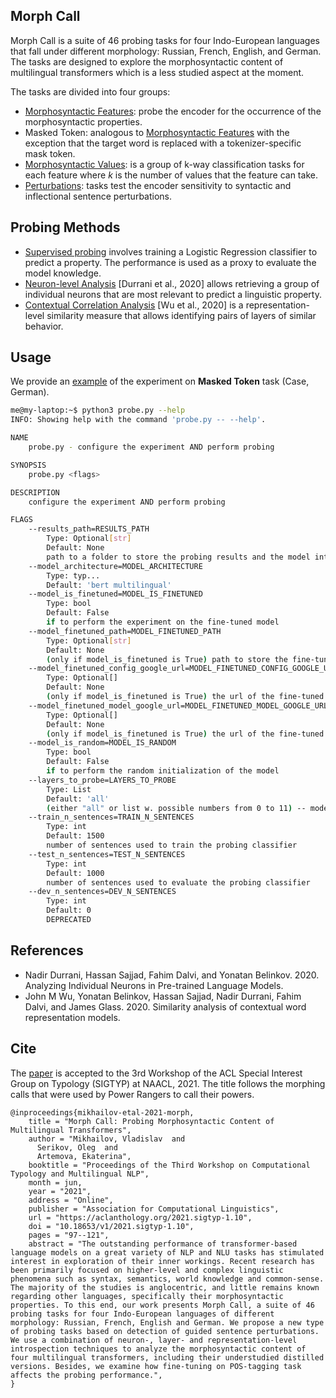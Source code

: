 ## Morph Call
Morph Call is a suite of 46 probing tasks for four Indo-European languages that fall under different morphology: Russian, French, English, and German. The tasks are designed to explore the morphosyntactic content of multilingual transformers which is a less studied aspect at the moment.

The tasks are divided into four groups:

* [Morphosyntactic Features](https://github.com/morphology-probing/morph-call/tree/main/data/morphosyntactic_features): probe the encoder for the occurrence of the morphosyntactic properties.
* Masked Token: analogous to [Morphosyntactic Features](https://github.com/morphology-probing/morph-call/tree/main/data/morphosyntactic_features) with the exception that the target word is replaced with a tokenizer-specific mask token.
* [Morphosyntactic Values](https://github.com/morphology-probing/morph-call/tree/main/data/morphosyntactic_values): is a group of k-way classification tasks for each feature where *k* is the number of values that the feature can take.
* [Perturbations](https://github.com/morphology-probing/morph-call/tree/main/data/perturbations): tasks test the encoder sensitivity to syntactic and inflectional sentence perturbations.

## Probing Methods

* [Supervised probing](https://github.com/morphology-probing/morph-call/tree/main/probing) involves training a Logistic Regression classifier to predict a property. The performance is used as a proxy to evaluate the model knowledge.
* [Neuron-level Analysis](https://github.com/fdalvi/NeuroX) [Durrani et al., 2020] allows retrieving a group of individual neurons that are most relevant to predict a linguistic property.
* [Contextual Correlation Analysis](https://github.com/johnmwu/contextual-corr-analysis/tree/master) [Wu et al., 2020] is a representation-level similarity measure that allows identifying pairs of layers of similar behavior. 

## Usage
We provide an [example](https://github.com/morphology-probing/morph-call/blob/main/examples/case-category-masks-probing.ipynb) of the experiment on **Masked Token** task (Case, German).

```bash
me@my-laptop:~$ python3 probe.py --help
INFO: Showing help with the command 'probe.py -- --help'.

NAME
    probe.py - configure the experiment AND perform probing

SYNOPSIS
    probe.py <flags>

DESCRIPTION
    configure the experiment AND perform probing

FLAGS
    --results_path=RESULTS_PATH
        Type: Optional[str]
        Default: None
        path to a folder to store the probing results and the model intermediate activations
    --model_architecture=MODEL_ARCHITECTURE
        Type: typ...
        Default: 'bert multilingual'
    --model_is_finetuned=MODEL_IS_FINETUNED
        Type: bool
        Default: False
        if to perform the experiment on the fine-tuned model
    --model_finetuned_path=MODEL_FINETUNED_PATH
        Type: Optional[str]
        Default: None
        (only if model_is_finetuned is True) path to store the fine-tuned model
    --model_finetuned_config_google_url=MODEL_FINETUNED_CONFIG_GOOGLE_URL
        Type: Optional[]
        Default: None
        (only if model_is_finetuned is True) the url of the fine-tuned model config if to be downloaded
    --model_finetuned_model_google_url=MODEL_FINETUNED_MODEL_GOOGLE_URL
        Type: Optional[]
        Default: None
        (only if model_is_finetuned is True) the url of the fine-tuned model weights if to be downloaded
    --model_is_random=MODEL_IS_RANDOM
        Type: bool
        Default: False
        if to perform the random initialization of the model
    --layers_to_probe=LAYERS_TO_PROBE
        Type: List
        Default: 'all'
        (either "all" or list w. possible numbers from 0 to 11) -- model layers to probe. e.g.: [1, 3, 11], or "all"
    --train_n_sentences=TRAIN_N_SENTENCES
        Type: int
        Default: 1500
        number of sentences used to train the probing classifier
    --test_n_sentences=TEST_N_SENTENCES
        Type: int
        Default: 1000
        number of sentences used to evaluate the probing classifier
    --dev_n_sentences=DEV_N_SENTENCES
        Type: int
        Default: 0
        DEPRECATED
```

## References
* Nadir Durrani, Hassan Sajjad, Fahim Dalvi, and Yonatan  Belinkov. 2020. Analyzing Individual Neurons  in  Pre-trained  Language  Models.
* John M Wu, Yonatan Belinkov, Hassan Sajjad, Nadir Durrani, Fahim Dalvi, and James Glass. 2020. Similarity analysis of contextual word representation models.


## Cite
The [paper](https://arxiv.org/abs/2104.12847) is accepted to the 3rd Workshop of the ACL Special Interest Group on Typology (SIGTYP) at NAACL, 2021. The title follows the morphing calls that were used by Power Rangers to call their powers.

```
@inproceedings{mikhailov-etal-2021-morph,
    title = "Morph Call: Probing Morphosyntactic Content of Multilingual Transformers",
    author = "Mikhailov, Vladislav  and
      Serikov, Oleg  and
      Artemova, Ekaterina",
    booktitle = "Proceedings of the Third Workshop on Computational Typology and Multilingual NLP",
    month = jun,
    year = "2021",
    address = "Online",
    publisher = "Association for Computational Linguistics",
    url = "https://aclanthology.org/2021.sigtyp-1.10",
    doi = "10.18653/v1/2021.sigtyp-1.10",
    pages = "97--121",
    abstract = "The outstanding performance of transformer-based language models on a great variety of NLP and NLU tasks has stimulated interest in exploration of their inner workings. Recent research has been primarily focused on higher-level and complex linguistic phenomena such as syntax, semantics, world knowledge and common-sense. The majority of the studies is anglocentric, and little remains known regarding other languages, specifically their morphosyntactic properties. To this end, our work presents Morph Call, a suite of 46 probing tasks for four Indo-European languages of different morphology: Russian, French, English and German. We propose a new type of probing tasks based on detection of guided sentence perturbations. We use a combination of neuron-, layer- and representation-level introspection techniques to analyze the morphosyntactic content of four multilingual transformers, including their understudied distilled versions. Besides, we examine how fine-tuning on POS-tagging task affects the probing performance.",
}
```
